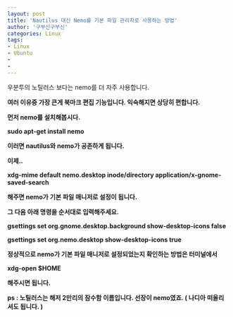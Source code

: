 ```yaml
---
layout: post
title: 'Nautilus 대신 Nemo를 기본 파일 관리자로 사용하는 방법'
author: '구부신구부신'
categories: Linux
tags:
- Linux
- Ubuntu
-
- 
---
```



<script> location.href='https://cafe.naver.com/develoid/862654' ; </script>

우분투의 노틸러스 보다는 nemo를 더 자주 사용합니다.&nbsp;<p><b></p><p>여러 이유중 가장 큰게 북마크 편집 기능입니다. 익숙해지면 상당히 편합니다.&nbsp;</p><p><b></p><p>먼저 nemo를 설치해봅시다.&nbsp;</p><p><b></p><p>sudo apt-get install nemo</p><p><b></p><p>이러면 nautilus와 nemo가 공존하게 됩니다.&nbsp;</p><p><b></p><p>이제..</p><p><p>xdg-mime default nemo.desktop inode/directory application/x-gnome-saved-search</p></p><p><b></p><p>해주면 nemo가 기본 파일 매니저로 설정이 됩니다.</p><p><b></p><p>그 다음 아래 명령을 순서대로 입력해주세요.</p><p><b></p><p><p>gsettings set org.gnome.desktop.background show-desktop-icons false</p></p><p><p>gsettings set org.nemo.desktop show-desktop-icons true</p></p><p><b></p><p>정상적으로 nemo가 기본 파일 매니저로 설정되었는지 확인하는 방법은 터미널에서&nbsp;</p><p><p>xdg-open $HOME</p></p><p>해주시면 됩니다.&nbsp;</p><p><b></p><p>ps : 노틸러스는 해저 2만리의 잠수함 이름입니다. 선장이 nemo였죠. ( 나디아 떠올리셔도 됩니다. )&nbsp;</p>
